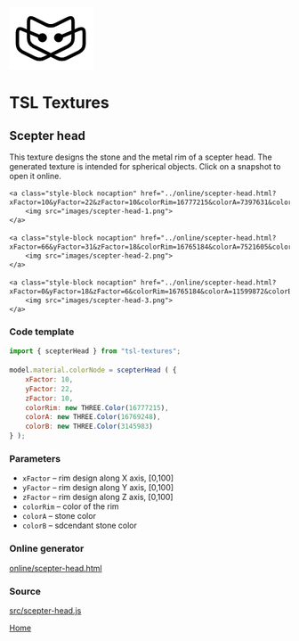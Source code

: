 <img class="logo" src="../assets/logo/logo.png">


# TSL Textures


## Scepter head

This texture designs the stone and the metal rim of a scepter
head. The generated texture is intended for spherical objects.
Click on a snapshot to open it online.

<p class="gallery">

	<a class="style-block nocaption" href="../online/scepter-head.html?xFactor=10&yFactor=22&zFactor=10&colorRim=16777215&colorA=7397631&colorB=3145983">
		<img src="images/scepter-head-1.png">
	</a>

	<a class="style-block nocaption" href="../online/scepter-head.html?xFactor=66&yFactor=31&zFactor=18&colorRim=16765184&colorA=7521605&colorB=49717">
		<img src="images/scepter-head-2.png">
	</a>

	<a class="style-block nocaption" href="../online/scepter-head.html?xFactor=0&yFactor=18&zFactor=6&colorRim=16765184&colorA=11599872&colorB=16763851">
		<img src="images/scepter-head-3.png">
	</a>

</p>


### Code template

```js
import { scepterHead } from "tsl-textures";

model.material.colorNode = scepterHead ( {
	xFactor: 10,
	yFactor: 22,
	zFactor: 10,
	colorRim: new THREE.Color(16777215),
	colorA: new THREE.Color(16769248),
	colorB: new THREE.Color(3145983)
} );
```

### Parameters

* `xFactor` &ndash; rim design along X axis, [0,100]
* `yFactor` &ndash; rim design along Y axis, [0,100]
* `zFactor` &ndash; rim design along Z axis, [0,100]
* `colorRim` &ndash; color of the rim
* `colorA` &ndash; stone color
* `colorB` &ndash; sdcendant stone color


### Online generator

[online/scepter-head.html](../online/scepter-head.html)


### Source

[src/scepter-head.js](https://github.com/boytchev/tsl-textures/blob/main/src/scepter-head.js)

		
<div class="footnote">
	<a href="../">Home</a>
</div>
